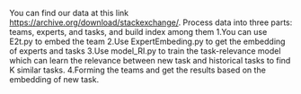 You can find our data at this link https://archive.org/download/stackexchange/.
Process data into three parts: teams, experts, and tasks, and build index among them
1.You can use E2t.py to embed the team
2.Use ExpertEmbeding.py to get the embedding of experts and tasks
3.Use model_RI.py to train the task-relevance model which can learn the relevance between new task and historical tasks to find K similar tasks.
4.Forming the teams and get the results based on the embedding of new task.
